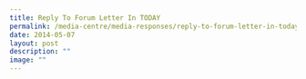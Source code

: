 ```yaml
---
title: Reply To Forum Letter In TODAY
permalink: /media-centre/media-responses/reply-to-forum-letter-in-today/
date: 2014-05-07
layout: post
description: ""
image: ""
---
```



